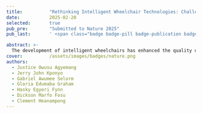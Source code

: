 ```yaml
---
title:          "Rethinking Intelligent Wheelchair Technologies: Challenges, Gaps, and Pathways to the Future"
date:           2025-02-20
selected:       true
pub_pre:        "Submitted to Nature 2025"
pub_last:       ' <span class="badge badge-pill badge-publication badge-success">Spotlight</span>'

abstract: >-
  The development of intelligent wheelchairs has enhanced the quality of life of people with physical challenges through mobility and autonomy. These improvements can be beneficial to a large number of people. However, based on the the current wheelchair technologies, there are still some problems in terms of affordability, adaptability and most importantly, the user's needs and preferences. This is especially so for the disadvantaged populations in regions with constrained resources. In this review, the new developments in intelligent wheelchair systems about the robotic, sensing, and control systems are presented.
cover:          /assets/images/badges/nature.png
authors:
  - Justice Owusu Agyemang
  - Jerry John Kponyo
  - Gabriel Awumee Selorm
  - Gloria Edumaba Graham
  - Hasky Egyeri Fynn
  - Dickson Marfo Fosu
  - Clement Heanampong
---
```

